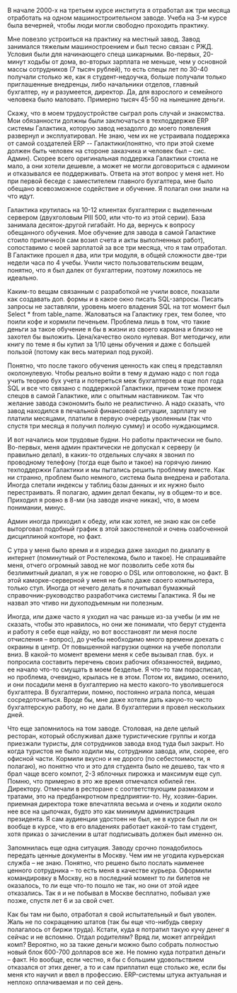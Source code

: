 В начале 2000-х на третьем курсе института я отработал аж три месяца отработать на одном машиностроительном заводе. Учеба на 3-м курсе была вечерней, чтобы люди могли свободно проходить практику.

Мне повезло устроиться на практику на местный завод. Завод занимался тяжелым машиностроением и был тесно связан с РЖД. Условия были для начинающего спеца шикарными. Во-первых, 20-минут ходьбы от дома, во-вторых зарплата не меньше, чем у основной массы сотрудников (7 тысяч рублей), то есть спецы лет по 30-40 получали столько же, как я студент-недоучка, больше получали только приглашенные внедренцы, либо начальники отделов, главный бухгалтер, ну и разумеется, директор. Да, для взрослого и семейного человека было маловато. Примерно тысяч 45-50 на нынешние деньги.

Скажу, что в моем трудоустройстве сыграл роль случай и знакомства. Мои обязанности должны были заключаться в техподдержке ERP системы Галактика, которую завод незадолго до моего появления развернул и эксплуатировал. Не знаю, чем их не устраивала поддержка от самой создателей ERP -- Галактики(понятно, что при этой схеме должен быть человек на стороне заказчика и человек был – сис. Админ). Скорее всего оригинальная поддержка Галактики стоила не мало, а они хотели дешевле, а может не могли договориться с админом и отказывался ее поддерживать. Ответа на этот вопрос у меня нет. Но при первой беседе с заместителем главного бухгалтера, мне было обещано всевозможное содействие и обучение. Я полагал они знали на что идут.

Галактика крутилась на 10-12 клиентах бухгалтерии с выделенным сервером (двухголовым PIII 500, или что-то из этой серии). База занимала десяток-другой гигабайт. 
Но да, вернусь к вопросу обещанного обучения. Мое обучение для завода в самой Галактике стоило прилично(я сам возил счета и акты выполненных работ), сопоставимо с моей зарплатой за все три месяца, что я там отработал. В Галактике прошел я два, или три модуля, в общей сложности две-три недели часа по 4 учебы. Учили чисто пользовательским вещам, понятно, что я был далек от бухгалтерии, поэтому ложилось не идеально. 

Каким-то вещам связанным с разработкой не учили вовсе, показали как создавать доп. формы и в какое окно писать SQL-запросы. Писать запросы не заставляли, уровень моего владения SQL на тот момент был Select * from table_name.
Жаловаться на Галактику грех, тем более, что поили кофе и кормили печеньем. Проблема лишь в том, что такие деньги за такое обучение я бы в жизни из своего кармана и близко не захотел бы выложить. Цена/качество около нулевая. Вот методичку, или книгу по теме я бы купил за 1/10 цены обучения и даже с большей пользой (потому как весь материал под рукой).

Понятно, что после такого обучения ценность как спец я представлял околонулевую. Чтобы реально войти в тему я думаю надо с пол года учить теорию бух учета и потереться меж бухгалтеров и еще пол года SQL и все что связано с поддержкой Галактики, причем тоже промеж спецов в самой Галактике, или с опытным наставником. Так что желание завода сэкономить было не реалистично. А надо сказать, что завод находился в печальной финансовой ситуации, зарплату не платили месяцами, платили в первую очередь уволенным (так что спустя три месяца я получил полную сумму) и особо нуждающимся.

И вот начались мои трудовые будни. Но работы практически не было. Во-первых, меня админ практически не допускал к серверу (и правильно делал), в каких-то отдельных случаях я звонил по проводному телефону (тогда еще было и такое) на горячую линию техподдержки Галактики и мы пытались решить проблему вместе. Как ни странно, проблем было немного, система была внедрена и работала. Иногда слетали индексы у таблиц базы данных и их нужно было перестраивать. Я полагаю, админ делал бекапы, ну в общем-то и все.
Приходил я ровно в 8-ми (на заводе иначе никак), что, в моем понимании, минус. 

Админ иногда приходил к обеду, или как хотел, не знаю как он себе выторговал подобный график в этой закостенелой и очень озабоченной дисциплиной конторе, но факт. 

С утра у меня было время и я изредка даже заходил по диалапу в интернет (поминутный от Ростелекома, было и такое). Не спрашивайте меня, отчего огромный завод не мог позволить себе хотя бы безлимитный диалап, я уж не говорю о DSL или оптоволокне, но факт.
В этой каморке-серверной у меня не было даже своего компьютера, только стул. Иногда от нечего делать я почитывал бумажный справочник-руководство разработчика системы Галактика. Я бы не назвал это чтиво ни духоподъемным ни полезным. 

Иногда, или даже часто я уходил на час раньше из-за учебы (и им не сказать, чтобы это нравилось, но они же понимали, что берут студента и работу я себе еще найду, но вот восстановят ли меня после отчисления – вопрос), до учебы необходимо много времени доехать с окраины в центр. От повышенной нагрузки оценки на учебе поползли вниз.
В какой-то момент времени меня к себе вызывал глав. бух. и попросила составить перечень своих рабочих обязанностей, видимо, ее начало что-то смущать в моем безделье. Я что-то там порасписал, но проблема, очевидно, крылась не в этом. Потом их, видимо, осенило, и они посадили меня в бухгалтерию на место какого-то уволившегося бухгалтера. В бухгалтерии, помню, постоянно играла попса, мешая сосредоточиться. Вроде бы, мне даже хотели дать какую-то чисто бухгалтерскую работу, но не дали. В бухгалтерии я провел нескольких дней.

Что еще запомнилось на том заводе. Столовая, на деле целый ресторан, который обслуживал даже туристические группы и когда приезжали туристы, для сотрудников завода вход туда был закрыт. Но когда туристов не было ходили мы, сотрудники завода, или, скорее, его офисной части. Кормили вкусно и не дорого (по себестоимости, я полагаю), но понятно что и это для студента было не дешево, так что я брал чаще всего компот, 2-3 яблочных пирожка и максимум еще суп.
Помню, что примерно в это же время отмечался юбилей ген. Директору. Отмечали в ресторане с соответствующим размахом и тратами, это на предбанкротном предприятии-то. Ну, хозяин-барин. приемная директора тоже впечатляла весьма и очень и ходили около нее все на цыпочках, будто это как минимум администрация президента. Я сам аудиенции удостоен не был, не в курсе был ли он вообще в курсе, что в его владениях работает какой-то там студент, хотя приказ о зачислении в штат подписывать должен был именно он.

Запомнилась еще одна ситуация. Заводу срочно понадобилось передать ценные документы в Москву. Чем им не угодила курьерская служба – не знаю. Понятно, что решено было послать наименее ценного сотрудника – то есть меня в качестве курьера. Оформили командировку в Москву, но в последний момент то ли билетов не оказалось, то ли еще что-то пошло не так, но они от этой идее отказались. Так я и не побывал в Москве бесплатно, побывал уже позже, спустя лет 6 и за свой счет.

Как бы там ни было, отработал я свой испытательный и был уволен. Жаль не по сокращению штатов (так бы еще что-нибудь сверху полагалось от биржи труда). Кстати, куда я потратил такую кучу денег я сейчас и не вспомню. Отдал родителям? Вряд ли, может апгрейдил комп? Вероятно, но за такие деньги можно было собрать полностью новый блок 600-700 долларов все же. Не помню куда потратил деньги – факт. Но вообще, если честно, я бы с большим удовольствием отказался от этих денег, а то и сам приплатил еще столько же, если бы меня кто научил и ввел в профессию. ERP-системы штука актуальная и неплохо оплачиваемая и по сей день.